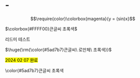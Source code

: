 # -
$$\require{color}\colorbox{magenta}{y = (sin)x}$$
<p>$\colorbox{#FFFF00}큰글씨 초록색$</p>
리드미 테스트
<p>$\huge{\rm{\color{#5ad7b7}큰글씨\ 로만체\ 초록색}}$</p>
<span style='background-color:yellow; color:black;'>2024 02 07 완료</span>  


<p>\color{#5ad7b7}큰글씨 초록색</p>
